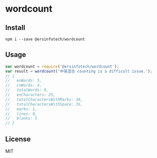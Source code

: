 # wordcount

## Install

```shell
npm i --save @ersinfotech/wordcount
```

## Usage

```js
var wordcount = require('@ersinfotech/wordcount');
var result = wordcount('中英混合 counting is a difficult issue.');
// { 
//   enWords: 5,
//   cnWords: 4,
//   totalWords: 9,
//   enCharacters: 25,
//   totalCharactersWithMarks: 30,
//   totalCharactersWithSpace: 35,
//   marks: 1,
//   lines: 0,
//   blanks: 5 
// }
```

## License

MIT